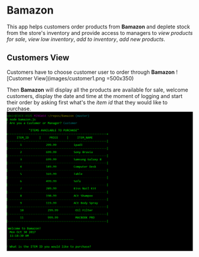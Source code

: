 # Bamazon
This app helps customers order products from **Bamazon** and deplete stock from the store's inventory and provide access to managers to *view products for sale*, *view low inventory*, *add to inventory*, *add new products*.


## Customers View
Customers have to choose customer user to order through **Bamazon**
![Customer View](images/customer1.png =500x350)


Then **Bamazon** will display all the products are available for sale, welcome customers, display the date and time at the moment of logging and start their order by asking first what's the *item id* that they would like to purchase.
![Products available for sale](images/customer2.png)
